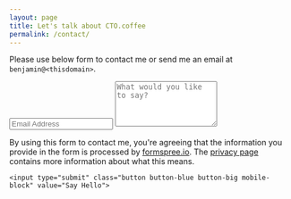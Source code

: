 ```yaml
---
layout: page
title: Let's talk about CTO.coffee
permalink: /contact/
---
```


Please use below form to contact me or send me an email at `benjamin@<thisdomain>`.

<div class="py2">
  <form action="https://formspree.io/{{ site.email }}" method="POST" class="form-stacked form-light">
    <input type="text" name="_replyto" class="input mobile-block" placeholder="Email Address">
    <textarea type="text" name="content" class="input mobile-block" rows="5" placeholder="What would you like to say?"></textarea>
    <input type="hidden" name="_next" value="/thanks" />
    <input type="hidden" name="_subject" value="New submission!" />
    <input type="text" name="_gotcha" style="display:none" />

  <p>
    By using this form to contact me, you're agreeing that the information you provide in the form is processed by <a
    href="https://formspree.io">formspree.io</a>. The <a href="/privacy">privacy page</a> contains more information about
    what this means.
  </p>

    <input type="submit" class="button button-blue button-big mobile-block" value="Say Hello">
  </form>
</div>
